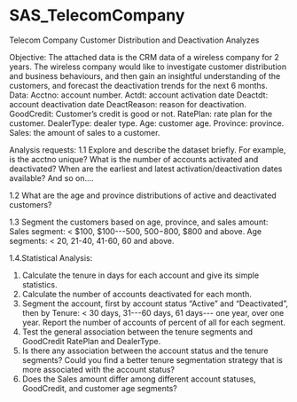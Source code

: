 # SAS_TelecomCompany
Telecom Company Customer Distribution and Deactivation Analyzes

Objective:
The attached data is the CRM data of a wireless company for 2 years. The wireless company would like to investigate customer distribution and business behaviours, and then gain an insightful understanding of the customers, and forecast the deactivation trends for the next 6 months.
Data:
Acctno: account number.
Actdt: account activation date
Deactdt: account deactivation date
DeactReason: reason for deactivation.
GoodCredit: Customer’s credit is good or not.
RatePlan: rate plan for the customer.
DealerType: dealer type.
Age: customer age.
Province: province.
Sales: the amount of sales to a customer.

Analysis requests:
1.1  Explore and describe the dataset briefly. For example, is the acctno unique? What is the number of accounts activated and deactivated? When are the earliest and latest activation/deactivation dates available? And so on….

1.2  What are the age and province distributions of active and deactivated customers?

1.3 Segment the customers based on age, province, and sales amount:
Sales segment: < $100, $100---500, $500-$800, $800 and above.
Age segments: < 20, 21-40, 41-60, 60 and above.

1.4.Statistical Analysis:
1) Calculate the tenure in days for each account and give its simple statistics.
2) Calculate the number of accounts deactivated for each month.
3) Segment the account, first by account status “Active” and “Deactivated”, then by Tenure: < 30 days, 31---60 days, 61 days--- one year, over one year. Report the number of accounts of percent of all for each segment.
4) Test the general association between the tenure segments and GoodCredit RatePlan and DealerType.
5) Is there any association between the account status and the tenure segments?
Could you find a better tenure segmentation strategy that is more associated with the account status?
6) Does the Sales amount differ among different account statuses, GoodCredit, and customer age segments?

